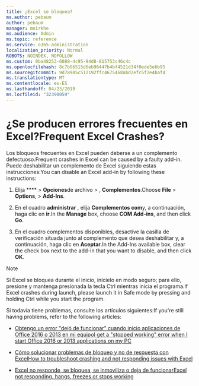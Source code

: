 ```yaml
---
title: ¿Excel se bloquea?
ms.author: pebaum
author: pebaum
manager: mnirkhe
ms.audience: Admin
ms.topic: reference
ms.service: o365-administration
localization_priority: Normal
ROBOTS: NOINDEX, NOFOLLOW
ms.custom: 0ba48253-6088-4c95-94d8-815753c46c4c
ms.openlocfilehash: 8c7b56515d6eb96447b4bf4521d34f0ede5e6b95
ms.sourcegitcommit: 9d78905c512192ffc4675468abd2efc5f2e4baf4
ms.translationtype: MT
ms.contentlocale: es-ES
ms.lasthandoff: 04/23/2019
ms.locfileid: "32390059"
---
```

# <a name="frequent-excel-crashes"></a><span data-ttu-id="5911d-102">¿Se producen errores frecuentes en Excel?</span><span class="sxs-lookup"><span data-stu-id="5911d-102">Frequent Excel Crashes?</span></span>

<span data-ttu-id="5911d-103">Los bloqueos frecuentes en Excel pueden deberse a un complemento defectuoso.</span><span class="sxs-lookup"><span data-stu-id="5911d-103">Frequent crashes in Excel can be caused by a faulty add-in.</span></span> <span data-ttu-id="5911d-104">Puede deshabilitar un complemento de Excel siguiendo estas instrucciones:</span><span class="sxs-lookup"><span data-stu-id="5911d-104">You can disable an Excel add-in by following these instructions:</span></span>
  
1. <span data-ttu-id="5911d-105">Elija \*\*\*\* \> **Opciones**de archivo \> , **Complementos**.</span><span class="sxs-lookup"><span data-stu-id="5911d-105">Choose **File** \> **Options**, \> **Add-Ins**.</span></span>
    
2. <span data-ttu-id="5911d-106">En el cuadro **administrar** , elija **Complementos com**y, a continuación, haga clic en **ir**.</span><span class="sxs-lookup"><span data-stu-id="5911d-106">In the **Manage** box, choose **COM Add-ins**, and then click **Go**.</span></span>
    
3. <span data-ttu-id="5911d-107">En el cuadro complementos disponibles, desactive la casilla de verificación situada junto al complemento que desea deshabilitar y, a continuación, haga clic en **Aceptar**.</span><span class="sxs-lookup"><span data-stu-id="5911d-107">In the Add-Ins available box, clear the check box next to the add-in that you want to disable, and then click **OK**.</span></span>
    
> [!NOTE]
> <span data-ttu-id="5911d-108">Si Excel se bloquea durante el inicio, inícielo en modo seguro; para ello, presione y mantenga presionada la tecla Ctrl mientras inicia el programa.</span><span class="sxs-lookup"><span data-stu-id="5911d-108">If Excel crashes during launch, please launch it in Safe mode by pressing and holding Ctrl while you start the program.</span></span> 
  
<span data-ttu-id="5911d-109">Si todavía tiene problemas, consulte los artículos siguientes:</span><span class="sxs-lookup"><span data-stu-id="5911d-109">If you're still having problems, refer to the following articles:</span></span>
  
- [<span data-ttu-id="5911d-110">Obtengo un error "dejó de funcionar" cuando inicio aplicaciones de Office 2016 o 2013 en mi equipo</span><span class="sxs-lookup"><span data-stu-id="5911d-110">I get a "stopped working" error when I start Office 2016 or 2013 applications on my PC</span></span>](https://support.office.com/article/52bd7985-4e99-4a35-84c8-2d9b8301a2fa.aspx)
    
- [<span data-ttu-id="5911d-111">Cómo solucionar problemas de bloqueo y no de respuesta con Excel</span><span class="sxs-lookup"><span data-stu-id="5911d-111">How to troubleshoot crashing and not responding issues with Excel</span></span>](https://support.microsoft.com/help/2758592/how-to-troubleshoot-crashing-and-not-responding-issues-with-excel)
    
- [<span data-ttu-id="5911d-112">Excel no responde, se bloquea, se inmoviliza o deja de funcionar</span><span class="sxs-lookup"><span data-stu-id="5911d-112">Excel not responding, hangs, freezes or stops working</span></span>](https://support.office.com/article/37e7d3c9-9e84-40bf-a805-4ca6853a1ff4.aspx)
    
